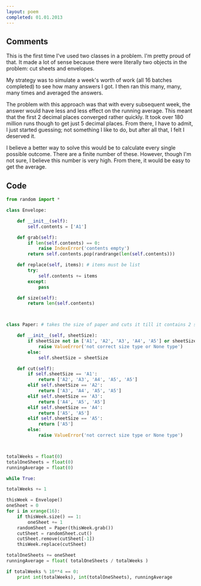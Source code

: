 ```yaml
---
layout: poem
completed: 01.01.2013
---
```


## Comments

This is the first time I've used two classes in a problem. I'm pretty proud of
that. It made a lot of sense because there were literally two objects in the
problem: cut sheets and envelopes.

My strategy was to simulate a week's worth of work (all 16 batches completed)
to see how many answers I got. I then ran this many, many, many times and
averaged the answers.

The problem with this approach was that with every subsequent week, the answer
would have less and less effect on the running average. This meant that the
first 2 decimal places converged rather quickly. It took over 180 million runs
though to get just 5 decimal places.  From there, I have to admit, I just
started guessing; not something I like to do, but after all that, I felt I
deserved it.

I believe a better way to solve this would be to calculate every single
possible outcome.  There are a finite number of these. However, though I'm not
sure, I believe this number is very high. From there, it would be easy to get
the average.

## Code

```python
from random import *

class Envelope:

    def __init__(self):
        self.contents = ['A1']

    def grab(self):
        if len(self.contents) == 0:
            raise IndexError('contents empty')
        return self.contents.pop(randrange(len(self.contents)))

    def replace(self, items): # items must be list
        try:
            self.contents += items
        except:
            pass

    def size(self):
        return len(self.contents)



class Paper: # takes the size of paper and cuts it till it contains 2 size A5, returns list of the cut sizes

    def __init__(self, sheetSize):
        if sheetSize not in ['A1', 'A2', 'A3', 'A4', 'A5'] or sheetSize == None:
            raise ValueError('not correct size type or None type')
        else:
            self.sheetSize = sheetSize

    def cut(self):
        if self.sheetSize == 'A1':
            return ['A2', 'A3', 'A4', 'A5', 'A5']
        elif self.sheetSize == 'A2':
            return ['A3', 'A4', 'A5', 'A5']
        elif self.sheetSize == 'A3':
            return ['A4', 'A5', 'A5']
        elif self.sheetSize == 'A4':
            return ['A5', 'A5']
        elif self.sheetSize == 'A5':
            return ['A5']
        else:
            raise ValueError('not correct size type or None type')



totalWeeks = float(0)
totalOneSheets = float(0)
runningAverage = float(0)

while True:

totalWeeks += 1

thisWeek = Envelope()
oneSheet = 0
for i in xrange(16):
    if thisWeek.size() == 1:
        oneSheet += 1
    randomSheet = Paper(thisWeek.grab())
    cutSheet = randomSheet.cut()
    cutSheet.remove(cutSheet[-1])
    thisWeek.replace(cutSheet)

totalOneSheets += oneSheet
runningAverage = float( totalOneSheets / totalWeeks )

if totalWeeks % 10**4 == 0:
    print int(totalWeeks), int(totalOneSheets), runningAverage
```
